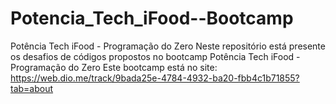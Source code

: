 # Potencia_Tech_iFood--Bootcamp
Potência Tech iFood - Programação do Zero
Neste repositório está presente os desafios de códigos propostos no bootcamp Potência Tech iFood - Programação do Zero
Este bootcamp está no site: https://web.dio.me/track/9bada25e-4784-4932-ba20-fbb4c1b71855?tab=about
